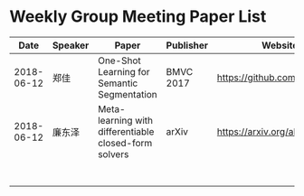 # Weekly Group Meeting Paper List

| Date       | Speaker | Paper                                                 | Publisher | Website / Code                    |
| ---------- | ------- | ----------------------------------------------------- | --------- | --------------------------------- |
| 2018-06-12 | 郑佳    | One-Shot Learning for Semantic Segmentation           | BMVC 2017 | https://github.com/lzzcd001/OSLSM |
| 2018-06-12 | 廉东泽  | Meta-learning with differentiable closed-form solvers | arXiv     | https://arxiv.org/abs/1805.08136  |
|            |         |                                                       |           |                                   |
|            |         |                                                       |           |                                   |
|            |         |                                                       |           |                                   |
|            |         |                                                       |           |                                   |
|            |         |                                                       |           |                                   |
|            |         |                                                       |           |                                   |
|            |         |                                                       |           |                                   |

